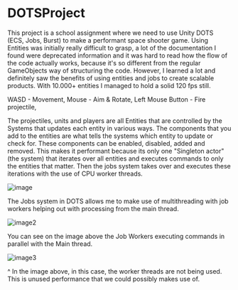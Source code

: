 # DOTSProject

This project is a school assignment where we need to use Unity DOTS (ECS, Jobs, Burst) to make a performant space shooter game. Using Entities was initially really difficult to grasp, a lot of the documentation I found were deprecated information and it was hard to read how the flow of the code actually works, because it's so different from the regular GameObjects way of structuring the code. However, I learned a lot and definitely saw the benefits of using entities and jobs to create scalable products. With 10.000+ entities I managed to hold a solid 120 fps still.

WASD - Movement,
Mouse - Aim & Rotate,
Left Mouse Button - Fire projectile,

The projectiles, units and players are all Entities that are controlled by the Systems that updates each entity in various ways. 
The components that you add to the entities are what tells the systems which entity to update or check for. These components can be enabled, disabled, added and removed. This makes it performant because its only one "Singleton actor" (the system) that iterates over all entities and executes commands to only the entities that matter. Then the jobs system takes over and executes these iterations with the use of CPU worker threads.

![image](https://i.imgur.com/LKYQg2b.png)

The Jobs system in DOTS allows me to make use of multithreading with job workers helping out with processing from the main thread.

![image2](https://i.imgur.com/jlOvVDk.png)

You can see on the image above the Job Workers executing commands in parallel with the Main thread.

![image3](https://i.imgur.com/LhHqVhP.png)

^ In the image above, in this case, the worker threads are not being used. This is unused performance that we could possibly makes use of.
